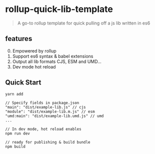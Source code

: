 # rollup-quick-lib-template

> A go-to rollup template for quick pulling off a js lib written in es6

## features
0. Empowered by rollup
1. Support es6 syntax & babel extensions
2. Output all lib formats CJS, ESM and UMD...
3. Dev mode hot reload

## Quick Start
```
yarn add
```

```
// Specify fields in package.json
"main": "dist/example-lib.js" // cjs
"module": "dist/example-lib.m.js" // esm
"umd:main": "dist/example-lib.umd.js" // umd
...
```

```
// In dev mode, hot reload enables
npm run dev
```

```
// ready for publishing & build bundle
npm build
```